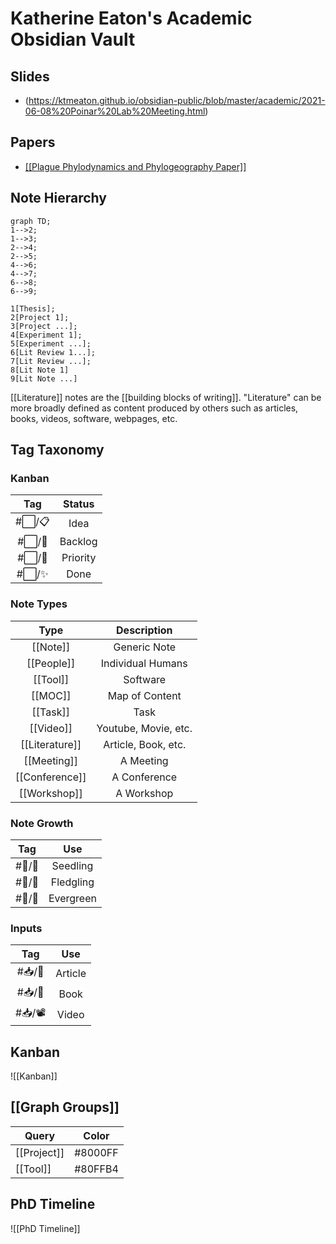 # Katherine Eaton's Academic Obsidian Vault

## Slides

- (https://ktmeaton.github.io/obsidian-public/blob/master/academic/2021-06-08%20Poinar%20Lab%20Meeting.html)

## Papers

- [[[Plague Phylodynamics and Phylogeography Paper]]](https://ktmeaton.github.io//obsidian-public/academic/Plague%20Phylodynamics%20and%20Phylogeography%20Paper.html)

## Note Hierarchy

```mermaid
graph TD;
1-->2;
1-->3;
2-->4;
2-->5;
4-->6;
4-->7;
6-->8;
6-->9;

1[Thesis];
2[Project 1];
3[Project ...];
4[Experiment 1];
5[Experiment ...];
6[Lit Review 1...];
7[Lit Review ...];
8[Lit Note 1]
9[Lit Note ...]
```

[[Literature]] notes are the [[building blocks of writing]]. "Literature" can be more broadly defined as content produced by others such as articles, books, videos, software, webpages, etc.

## Tag Taxonomy

### Kanban 

| Tag    | Status      |
|:------:|:--------:|
| #⬜/📋 | Idea     |
| #⬜/🚂 | Backlog  |
| #⬜/🧨 | Priority |
| #⬜/✨ | Done     |

### Note Types

|      Type      |     Description     |
|:--------------:|:-------------------:|
|    [[Note]]    |    Generic Note     |
|   [[People]]   |  Individual Humans  |
|    [[Tool]]    |      Software       |
|    [[MOC]]     |   Map of Content    |
|    [[Task]]    |        Task         |
|   [[Video]]    | Youtube, Movie, etc.                    |
| [[Literature]] | Article, Book, etc. |
|  [[Meeting]]   |      A Meeting      |
| [[Conference]] |    A Conference     |
|  [[Workshop]]  |     A Workshop      |

### Note Growth

|  Tag   |    Use    |
|:------:|:---------:|
| #📝/🌱 | Seedling  | 
| #📝/🌿 | Fledgling |
| #📝/🌲 | Evergreen |

### Inputs

|  Tag   |   Use   |
|:------:|:-------:|
| #📥/📰 | Article |
| #📥/📗 |  Book   |
| #📥/📽  |  Video  | 

## Kanban

![[Kanban]]

## [[Graph Groups]]

| Query       | Color   |
| ----------- | ------- |
| [[Project]] | #8000FF |
| [[Tool]]    | #80FFB4 |


## PhD Timeline

![[PhD Timeline]]
